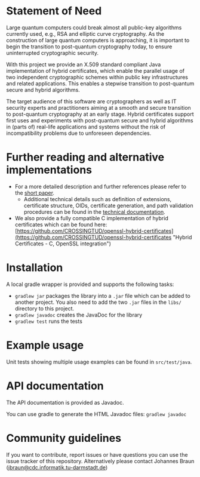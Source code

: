 # Statement of Need

Large quantum computers could break almost all public-key algorithms currently used, e.g., RSA and elliptic curve cryptography. As the construction of large quantum computers is approaching, it is important to begin the transition to post-quantum cryptography today, to ensure uninterrupted cryptographic security. 

With this project we provide an X.509 standard compliant Java implementation of hybrid certificates, which enable the parallel usage of two independent cryptographic schemes within public key infrastructures and related applications. This enables a stepwise transition to post-quantum secure and hybrid algorithms.

The target audience of this software are cryptographers as well as IT security experts and practitioners aiming at a smooth and secure transition to post-quantum cryptography at an early stage. Hybrid certificates support first uses and experiments with post-quantum secure and hybrid algorithms in (parts of) real-life applications and systems without the risk of incompatibility problems due to unforeseen dependencies.

# Further reading and alternative implementations
  - For a more detailed description and further references please refer to the [short paper](https://github.com/CROSSINGTUD/bc-hybrid-certificates/blob/master/paper/paper.md). 
	- Additional technical details such as definition of extensions, certificate structure, OIDs, certificate generation, and path validation procedures can be found in the [technical documentation](https://github.com/CROSSINGTUD/openssl-hybrid-certificates/blob/OQS-OpenSSL_1_1_1-stable/HybridCert_technical_documentation.pdf).
  - We also provide a fully compatible C implementation of hybrid certificates which can be found here: [https://github.com/CROSSINGTUD/openssl-hybrid-certificates](https://github.com/CROSSINGTUD/openssl-hybrid-certificates "Hybrid Certificates - C, OpenSSL integration")


# Installation

A local gradle wrapper is provided and supports the following tasks:
  - `gradlew jar` packages the library into a `.jar` file which can be added to another project. You also need to add the two `.jar` files in the `libs/` directory to this project.
  - `gradlew javadoc` creates the JavaDoc for the library
  - `gradlew test` runs the tests

# Example usage

Unit tests showing multiple usage examples can be found in `src/test/java`.

# API documentation

The API documentation is provided as Javadoc.

You can use gradle to generate the HTML Javadoc files: `gradlew javadoc`

# Community guidelines

If you want to contribute, report issues or have questions you can use the issue tracker of this repository.
Alternatively please contact Johannes Braun ([jbraun@cdc.informatik.tu-darmstadt.de](mailto:jbraun@cdc.informatik.tu-darmstadt.de))
